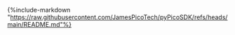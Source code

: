 {%include-markdown "https://raw.githubusercontent.com/JamesPicoTech/pyPicoSDK/refs/heads/main/README.md"%}